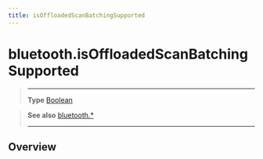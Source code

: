 ```yaml
---
title: isOffloadedScanBatchingSupported
---
```

# bluetooth.isOffloadedScanBatchingSupported

> --------------------- ------------------------------------------------------------------------------------------
> __Type__              [Boolean](https://docs.coronalabs.com/api/type/Boolean.html)


> __See also__          [bluetooth.*](/plugin/bluetooth/)
> --------------------- ------------------------------------------------------------------------------------------

## Overview